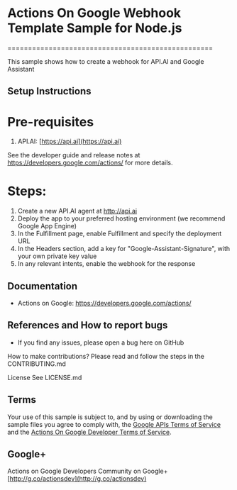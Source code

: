# Actions On Google Webhook Template Sample for Node.js
==================================================

This sample shows how to create a webhook for API.AI and Google Assistant


## Setup Instructions

# Pre-requisites
 1. API.AI: [https://api.ai](https://api.ai)

See the developer guide and release notes at https://developers.google.com/actions/ for more details.

# Steps:
1. Create a new API.AI agent at http://api.ai
1. Deploy the app to your preferred hosting environment (we recommend Google App Engine)
1. In the Fulfillment page, enable Fulfillment and specify the deployment URL
1. In the Headers section, add a key for "Google-Assistant-Signature", with your own private key value
1. In any relevant intents, enable the webhook for the response

## Documentation
* Actions on Google: https://developers.google.com/actions/

## References and How to report bugs
* If you find any issues, please open a bug here on GitHub

How to make contributions?
Please read and follow the steps in the CONTRIBUTING.md

License
See LICENSE.md

## Terms
Your use of this sample is subject to, and by using or downloading the sample files you agree to comply with, the [Google APIs Terms of Service](https://developers.google.com/terms/) and the [Actions On Google Developer Terms of Service](https://developers.google.com/actions/docs/terms/).

## Google+
Actions on Google Developers Community on Google+ [http://g.co/actionsdev](http://g.co/actionsdev)
